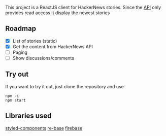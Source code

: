 This project is a ReactJS client for HackerNews stories. Since the [API](https://github.com/HackerNews/API) only provides read access
it display the newest stories

## Roadmap
* [x] List of stories (static)
* [x] Get the content from HackerNews API
* [ ] Paging
* [ ] Show discussions/comments

## Try out 
If you want to try it out, just clone the repository and use

```
npm -i
npm start
```

## Libraries used
[styled-components](https://www.styled-components.com)
[re-base](https://github.com/tylermcginnis/re-base)
[firebase](https://github.com/firebase/)